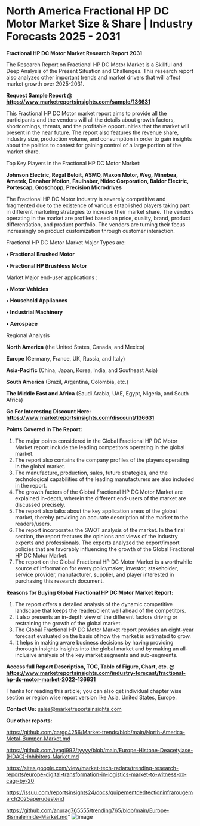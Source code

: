 # North America Fractional HP DC Motor Market Size & Share | Industry Forecasts 2025 - 2031

<strong>Fractional HP DC Motor Market Research Report 2031</strong>

The Research Report on Fractional HP DC Motor Market is a Skillful and Deep Analysis of the Present Situation and Challenges. This research report also analyzes other important trends and market drivers that will affect market growth over 2025-2031.

<strong>Request Sample Report @ <a href=https://www.marketreportsinsights.com/sample/136631>https://www.marketreportsinsights.com/sample/136631</a></strong>

This Fractional HP DC Motor market report aims to provide all the participants and the vendors will all the details about growth factors, shortcomings, threats, and the profitable opportunities that the market will present in the near future. The report also features the revenue share, industry size, production volume, and consumption in order to gain insights about the politics to contest for gaining control of a large portion of the market share.

Top Key Players in the Fractional HP DC Motor Market:

<strong>Johnson Electric, Regal Beloit, ASMO, Maxon Motor, Weg, Minebea, Ametek, Danaher Motion, Faulhaber, Nidec Corporation, Baldor Electric, Portescap, Groschopp, Precision Microdrives</strong>

The Fractional HP DC Motor Industry is severely competitive and fragmented due to the existence of various established players taking part in different marketing strategies to increase their market share. The vendors operating in the market are profiled based on price, quality, brand, product differentiation, and product portfolio. The vendors are turning their focus increasingly on product customization through customer interaction.

Fractional HP DC Motor Market Major Types are:

<strong>• Fractional Brushed Motor

• Fractional HP Brushless Motor</strong>

Market Major end-user applications :

<strong>• Motor Vehicles

• Household Appliances

• Industrial Machinery

• Aerospace</strong>

Regional Analysis

</u><strong><b>North America</b></strong> (the United States, Canada, and Mexico)

<strong><b>Europe </b></strong>(Germany, France, UK, Russia, and Italy)

<strong><b>Asia-Pacific</b></strong> (China, Japan, Korea, India, and Southeast Asia)

<strong><b>South America</b></strong> (Brazil, Argentina, Colombia, etc.)

<strong><b>The Middle East and Africa</b></strong> (Saudi Arabia, UAE, Egypt, Nigeria, and South Africa)

<strong>Go For Interesting Discount Here: <a href=https://www.marketreportsinsights.com/discount/136631>https://www.marketreportsinsights.com/discount/136631</a></strong>

<strong>Points Covered in The Report:</strong>
<ol>
  <li>The major points considered in the Global Fractional HP DC Motor Market report include the leading competitors operating in the global market.</li>
  <li>The report also contains the company profiles of the players operating in the global market.</li>
  <li>The manufacture, production, sales, future strategies, and the technological capabilities of the leading manufacturers are also included in the report.</li>
  <li>The growth factors of the Global Fractional HP DC Motor Market are explained in-depth, wherein the different end-users of the market are discussed precisely.</li>
  <li>The report also talks about the key application areas of the global market, thereby providing an accurate description of the market to the readers/users.</li>
  <li>The report incorporates the SWOT analysis of the market. In the final section, the report features the opinions and views of the industry experts and professionals. The experts analyzed the export/import policies that are favorably influencing the growth of the Global Fractional HP DC Motor Market.</li>
  <li>The report on the Global Fractional HP DC Motor Market is a worthwhile source of information for every policymaker, investor, stakeholder, service provider, manufacturer, supplier, and player interested in purchasing this research document.</li>
</ol>
<strong>Reasons for Buying Global Fractional HP DC Motor Market Report:</strong>

<ol>
  <li>The report offers a detailed analysis of the dynamic competitive landscape that keeps the reader/client well ahead of the competitors.</li>
  <li>It also presents an in-depth view of the different factors driving or restraining the growth of the global market.</li>
  <li>The Global Fractional HP DC Motor Market report provides an eight-year forecast evaluated on the basis of how the market is estimated to grow.</li>
  <li>It helps in making aware business decisions by having providing thorough insights insights into the global market and by making an all-inclusive analysis of the key market segments and sub-segments.</li>
</ol>
<strong>Access full Report Description, TOC, Table of Figure, Chart, etc. @ <a href=https://www.marketreportsinsights.com/industry-forecast/fractional-hp-dc-motor-market-2022-136631>https://www.marketreportsinsights.com/industry-forecast/fractional-hp-dc-motor-market-2022-136631</a></strong>


Thanks for reading this article; you can also get individual chapter wise section or region wise report version like Asia, United States, Europe.

<strong>Contact Us:</strong>
sales@marketreportsinsights.com

<strong>Our other reports:</strong>

<a href=https://github.com/cargo4256/Market-trends/blob/main/North-America-Metal-Bumper-Market.md>https://github.com/cargo4256/Market-trends/blob/main/North-America-Metal-Bumper-Market.md</a>

<a href=https://github.com/tyagi992/tyyyy/blob/main/Europe-Histone-Deacetylase-(HDAC)-Inhibitors-Market.md>https://github.com/tyagi992/tyyyy/blob/main/Europe-Histone-Deacetylase-(HDAC)-Inhibitors-Market.md</a>

<a href=https://sites.google.com/view/market-tech-radars/trending-research-reports/europe-digital-transformation-in-logistics-market-to-witness-xx-cagr-by-20>https://sites.google.com/view/market-tech-radars/trending-research-reports/europe-digital-transformation-in-logistics-market-to-witness-xx-cagr-by-20</a>

<a href=https://issuu.com/reportsinsights24/docs/quipementdedtectioninfrarougemarch2025aperudestend>https://issuu.com/reportsinsights24/docs/quipementdedtectioninfrarougemarch2025aperudestend</a>

<a href=https://github.com/anurag765555/trending765/blob/main/Europe-Bismaleimide-Market.md>https://github.com/anurag765555/trending765/blob/main/Europe-Bismaleimide-Market.md</a>"
![image](https://github.com/user-attachments/assets/b66fdb61-fe06-45d1-98d1-758ecf5ae0f9)
